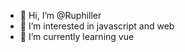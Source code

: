 - 👋 Hi, I’m @Ruphiller
- 👀 I’m interested in javascript and web
- 🌱 I’m currently learning vue

<!---
Ruphiller/Ruphiller is a ✨ special ✨ repository because its `README.md` (this file) appears on your GitHub profile.
You can click the Preview link to take a look at your changes.
--->
